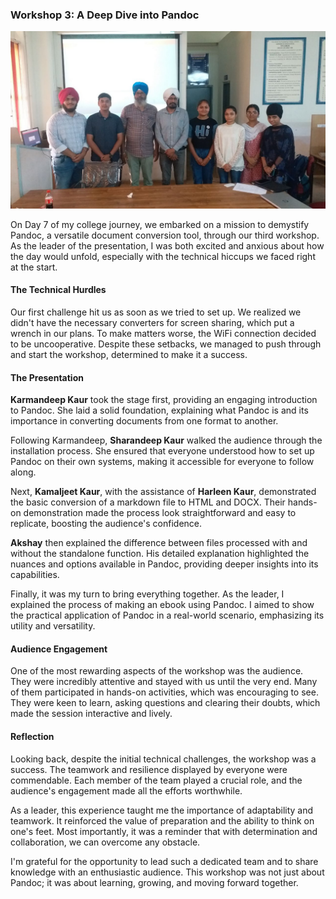 
### Workshop 3: A Deep Dive into Pandoc


![Image](https://github.com/ishmeet-codes/ishmeet-codes.github.io/blob/f88d8543d9a5c6bd28aecf26368c4a0d74c5ffa5/Dex/pic2.jpeg)

On Day 7 of my college journey, we embarked on a mission to demystify Pandoc, a versatile document conversion tool, through our third workshop. As the leader of the presentation, I was both excited and anxious about how the day would unfold, especially with the technical hiccups we faced right at the start.

#### The Technical Hurdles

Our first challenge hit us as soon as we tried to set up. We realized we didn't have the necessary converters for screen sharing, which put a wrench in our plans. To make matters worse, the WiFi connection decided to be uncooperative. Despite these setbacks, we managed to push through and start the workshop, determined to make it a success.

#### The Presentation

**Karmandeep Kaur** took the stage first, providing an engaging introduction to Pandoc. She laid a solid foundation, explaining what Pandoc is and its importance in converting documents from one format to another.

Following Karmandeep, **Sharandeep Kaur** walked the audience through the installation process. She ensured that everyone understood how to set up Pandoc on their own systems, making it accessible for everyone to follow along.

Next, **Kamaljeet Kaur**, with the assistance of **Harleen Kaur**, demonstrated the basic conversion of a markdown file to HTML and DOCX. Their hands-on demonstration made the process look straightforward and easy to replicate, boosting the audience's confidence.

**Akshay** then explained the difference between files processed with and without the standalone function. His detailed explanation highlighted the nuances and options available in Pandoc, providing deeper insights into its capabilities.

Finally, it was my turn to bring everything together. As the leader, I explained the process of making an ebook using Pandoc. I aimed to show the practical application of Pandoc in a real-world scenario, emphasizing its utility and versatility.

#### Audience Engagement

One of the most rewarding aspects of the workshop was the audience. They were incredibly attentive and stayed with us until the very end. Many of them participated in hands-on activities, which was encouraging to see. They were keen to learn, asking questions and clearing their doubts, which made the session interactive and lively.

#### Reflection

Looking back, despite the initial technical challenges, the workshop was a success. The teamwork and resilience displayed by everyone were commendable. Each member of the team played a crucial role, and the audience's engagement made all the efforts worthwhile.

As a leader, this experience taught me the importance of adaptability and teamwork. It reinforced the value of preparation and the ability to think on one's feet. Most importantly, it was a reminder that with determination and collaboration, we can overcome any obstacle.

I'm grateful for the opportunity to lead such a dedicated team and to share knowledge with an enthusiastic audience. This workshop was not just about Pandoc; it was about learning, growing, and moving forward together.

